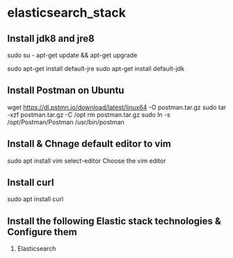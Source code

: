 # elasticsearch_stack

Install jdk8 and jre8
---------------------
sudo su -
apt-get update && apt-get upgrade

sudo apt-get install default-jre
sudo apt-get install default-jdk

Install Postman on Ubuntu
-------------------------

wget https://dl.pstmn.io/download/latest/linux64 -O postman.tar.gz
sudo tar -xzf postman.tar.gz -C /opt
rm postman.tar.gz
sudo ln -s /opt/Postman/Postman /usr/bin/postman

Install & Chnage default editor to vim
--------------------------------------
sudo apt install vim
select-editor
Choose the vim editor

Install curl
-------------
sudo apt install curl

Install the following Elastic stack technologies & Configure them
-----------------------------------------------------------------
1. Elasticsearch
